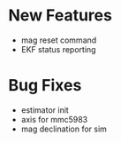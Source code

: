 # New Features
* mag reset command
* EKF status reporting

# Bug Fixes
* estimator init
* axis for mmc5983
* mag declination for sim
